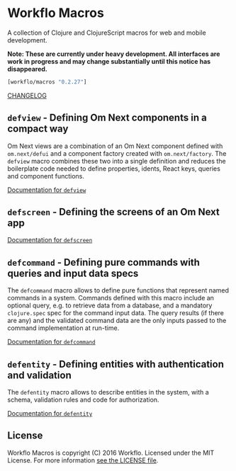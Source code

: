 # Workflo Macros

A collection of Clojure and ClojureScript macros for web and mobile
development.

**Note: These are currently under heavy development. All interfaces
are work in progress and may change substantially until this notice
has disappeared.**

```clojure
[workflo/macros "0.2.27"]
```

[CHANGELOG](CHANGELOG.md)

## `defview` - Defining Om Next components in a compact way

Om Next views are a combination of an Om Next component defined
with `om.next/defui` and a component factory created with
`om.next/factory`. The `defview` macro combines these two into
a single definition and reduces the boilerplate code needed to
define properties, idents, React keys, queries and component
functions.

[Documentation for `defview`](docs/defview.md)

## `defscreen` - Defining the screens of an Om Next app

[Documentation for `defscreen`](docs/defscreen.md)

## `defcommand` - Defining pure commands with queries and input data specs

The `defcommand` macro allows to define pure functions that represent
named commands in a system. Commands defined with this macro include
an optional query, e.g. to retrieve data from a database, and a
mandatory `clojure.spec` spec for the command input data. The query
results (if there are any) and the validated command data are the only
inputs passed to the command implementation at run-time.

[Documentation for `defcommand`](docs/defcommand.md)

## `defentity` - Defining entities with authentication and validation

The `defentity` macro allows to describe entities in the system, with
a schema, validation rules and code for authorization.

[Documentation for `defentity`](docs/defentity.md)

## License

Workflo Macros is copyright (C) 2016 Workflo. Licensed under the
MIT License. For more information [see the LICENSE file](LICENSE).
